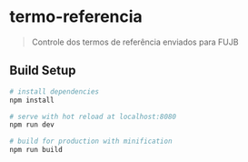 # termo-referencia

> Controle dos termos de referência enviados para FUJB

## Build Setup

``` bash
# install dependencies
npm install

# serve with hot reload at localhost:8080
npm run dev

# build for production with minification
npm run build  
```